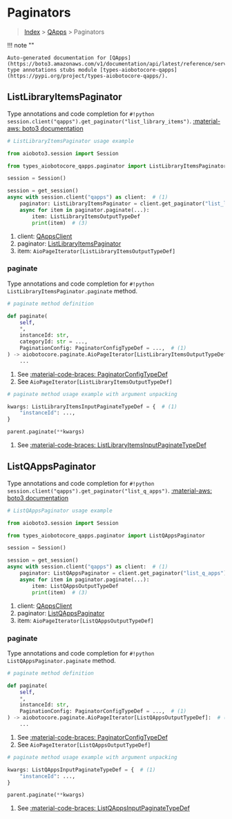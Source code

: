 # Paginators

> [Index](../README.md) > [QApps](./README.md) > Paginators

!!! note ""

    Auto-generated documentation for [QApps](https://boto3.amazonaws.com/v1/documentation/api/latest/reference/services/qapps.html#qapps)
    type annotations stubs module [types-aiobotocore-qapps](https://pypi.org/project/types-aiobotocore-qapps/).

## ListLibraryItemsPaginator

Type annotations and code completion for `#!python session.client("qapps").get_paginator("list_library_items")`.
[:material-aws: boto3 documentation](https://boto3.amazonaws.com/v1/documentation/api/latest/reference/services/qapps/paginator/ListLibraryItems.html#QApps.Paginator.ListLibraryItems)

```python
# ListLibraryItemsPaginator usage example

from aioboto3.session import Session

from types_aiobotocore_qapps.paginator import ListLibraryItemsPaginator

session = Session()

session = get_session()
async with session.client("qapps") as client:  # (1)
    paginator: ListLibraryItemsPaginator = client.get_paginator("list_library_items")  # (2)
    async for item in paginator.paginate(...):
        item: ListLibraryItemsOutputTypeDef
        print(item)  # (3)
```

1. client: [QAppsClient](./client.md)
2. paginator: [ListLibraryItemsPaginator](./paginators.md#listlibraryitemspaginator)
3. item: `AioPageIterator[ListLibraryItemsOutputTypeDef]`


### paginate

Type annotations and code completion for `#!python ListLibraryItemsPaginator.paginate` method.

```python
# paginate method definition

def paginate(
    self,
    *,
    instanceId: str,
    categoryId: str = ...,
    PaginationConfig: PaginatorConfigTypeDef = ...,  # (1)
) -> aiobotocore.paginate.AioPageIterator[ListLibraryItemsOutputTypeDef]:  # (2)
    ...
```

1. See [:material-code-braces: PaginatorConfigTypeDef](./type_defs.md#paginatorconfigtypedef)
2. See `AioPageIterator[ListLibraryItemsOutputTypeDef]`


```python
# paginate method usage example with argument unpacking

kwargs: ListLibraryItemsInputPaginateTypeDef = {  # (1)
    "instanceId": ...,
}

parent.paginate(**kwargs)
```

1. See [:material-code-braces: ListLibraryItemsInputPaginateTypeDef](./type_defs.md#listlibraryitemsinputpaginatetypedef)
## ListQAppsPaginator

Type annotations and code completion for `#!python session.client("qapps").get_paginator("list_q_apps")`.
[:material-aws: boto3 documentation](https://boto3.amazonaws.com/v1/documentation/api/latest/reference/services/qapps/paginator/ListQApps.html#QApps.Paginator.ListQApps)

```python
# ListQAppsPaginator usage example

from aioboto3.session import Session

from types_aiobotocore_qapps.paginator import ListQAppsPaginator

session = Session()

session = get_session()
async with session.client("qapps") as client:  # (1)
    paginator: ListQAppsPaginator = client.get_paginator("list_q_apps")  # (2)
    async for item in paginator.paginate(...):
        item: ListQAppsOutputTypeDef
        print(item)  # (3)
```

1. client: [QAppsClient](./client.md)
2. paginator: [ListQAppsPaginator](./paginators.md#listqappspaginator)
3. item: `AioPageIterator[ListQAppsOutputTypeDef]`


### paginate

Type annotations and code completion for `#!python ListQAppsPaginator.paginate` method.

```python
# paginate method definition

def paginate(
    self,
    *,
    instanceId: str,
    PaginationConfig: PaginatorConfigTypeDef = ...,  # (1)
) -> aiobotocore.paginate.AioPageIterator[ListQAppsOutputTypeDef]:  # (2)
    ...
```

1. See [:material-code-braces: PaginatorConfigTypeDef](./type_defs.md#paginatorconfigtypedef)
2. See `AioPageIterator[ListQAppsOutputTypeDef]`


```python
# paginate method usage example with argument unpacking

kwargs: ListQAppsInputPaginateTypeDef = {  # (1)
    "instanceId": ...,
}

parent.paginate(**kwargs)
```

1. See [:material-code-braces: ListQAppsInputPaginateTypeDef](./type_defs.md#listqappsinputpaginatetypedef)
